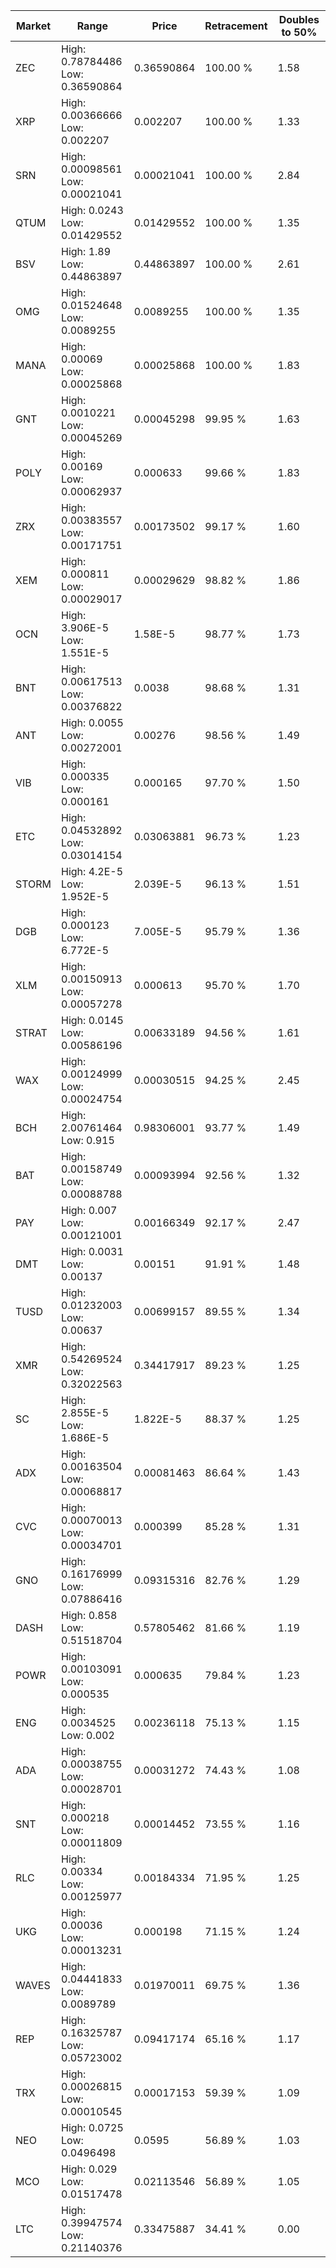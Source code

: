 | Market | Range | Price| Retracement | Doubles to 50% |
| --- | --- | --- | --- | --- |
| ZEC | High: 0.78784486<br />Low: 0.36590864 | 0.36590864 | 100.00 % | 1.58 |
| XRP | High: 0.00366666<br />Low: 0.002207 | 0.002207 | 100.00 % | 1.33 |
| SRN | High: 0.00098561<br />Low: 0.00021041 | 0.00021041 | 100.00 % | 2.84 |
| QTUM | High: 0.0243<br />Low: 0.01429552 | 0.01429552 | 100.00 % | 1.35 |
| BSV | High: 1.89<br />Low: 0.44863897 | 0.44863897 | 100.00 % | 2.61 |
| OMG | High: 0.01524648<br />Low: 0.0089255 | 0.0089255 | 100.00 % | 1.35 |
| MANA | High: 0.00069<br />Low: 0.00025868 | 0.00025868 | 100.00 % | 1.83 |
| GNT | High: 0.0010221<br />Low: 0.00045269 | 0.00045298 | 99.95 % | 1.63 |
| POLY | High: 0.00169<br />Low: 0.00062937 | 0.000633 | 99.66 % | 1.83 |
| ZRX | High: 0.00383557<br />Low: 0.00171751 | 0.00173502 | 99.17 % | 1.60 |
| XEM | High: 0.000811<br />Low: 0.00029017 | 0.00029629 | 98.82 % | 1.86 |
| OCN | High: 3.906E-5<br />Low: 1.551E-5 | 1.58E-5 | 98.77 % | 1.73 |
| BNT | High: 0.00617513<br />Low: 0.00376822 | 0.0038 | 98.68 % | 1.31 |
| ANT | High: 0.0055<br />Low: 0.00272001 | 0.00276 | 98.56 % | 1.49 |
| VIB | High: 0.000335<br />Low: 0.000161 | 0.000165 | 97.70 % | 1.50 |
| ETC | High: 0.04532892<br />Low: 0.03014154 | 0.03063881 | 96.73 % | 1.23 |
| STORM | High: 4.2E-5<br />Low: 1.952E-5 | 2.039E-5 | 96.13 % | 1.51 |
| DGB | High: 0.000123<br />Low: 6.772E-5 | 7.005E-5 | 95.79 % | 1.36 |
| XLM | High: 0.00150913<br />Low: 0.00057278 | 0.000613 | 95.70 % | 1.70 |
| STRAT | High: 0.0145<br />Low: 0.00586196 | 0.00633189 | 94.56 % | 1.61 |
| WAX | High: 0.00124999<br />Low: 0.00024754 | 0.00030515 | 94.25 % | 2.45 |
| BCH | High: 2.00761464<br />Low: 0.915 | 0.98306001 | 93.77 % | 1.49 |
| BAT | High: 0.00158749<br />Low: 0.00088788 | 0.00093994 | 92.56 % | 1.32 |
| PAY | High: 0.007<br />Low: 0.00121001 | 0.00166349 | 92.17 % | 2.47 |
| DMT | High: 0.0031<br />Low: 0.00137 | 0.00151 | 91.91 % | 1.48 |
| TUSD | High: 0.01232003<br />Low: 0.00637 | 0.00699157 | 89.55 % | 1.34 |
| XMR | High: 0.54269524<br />Low: 0.32022563 | 0.34417917 | 89.23 % | 1.25 |
| SC | High: 2.855E-5<br />Low: 1.686E-5 | 1.822E-5 | 88.37 % | 1.25 |
| ADX | High: 0.00163504<br />Low: 0.00068817 | 0.00081463 | 86.64 % | 1.43 |
| CVC | High: 0.00070013<br />Low: 0.00034701 | 0.000399 | 85.28 % | 1.31 |
| GNO | High: 0.16176999<br />Low: 0.07886416 | 0.09315316 | 82.76 % | 1.29 |
| DASH | High: 0.858<br />Low: 0.51518704 | 0.57805462 | 81.66 % | 1.19 |
| POWR | High: 0.00103091<br />Low: 0.000535 | 0.000635 | 79.84 % | 1.23 |
| ENG | High: 0.0034525<br />Low: 0.002 | 0.00236118 | 75.13 % | 1.15 |
| ADA | High: 0.00038755<br />Low: 0.00028701 | 0.00031272 | 74.43 % | 1.08 |
| SNT | High: 0.000218<br />Low: 0.00011809 | 0.00014452 | 73.55 % | 1.16 |
| RLC | High: 0.00334<br />Low: 0.00125977 | 0.00184334 | 71.95 % | 1.25 |
| UKG | High: 0.00036<br />Low: 0.00013231 | 0.000198 | 71.15 % | 1.24 |
| WAVES | High: 0.04441833<br />Low: 0.0089789 | 0.01970011 | 69.75 % | 1.36 |
| REP | High: 0.16325787<br />Low: 0.05723002 | 0.09417174 | 65.16 % | 1.17 |
| TRX | High: 0.00026815<br />Low: 0.00010545 | 0.00017153 | 59.39 % | 1.09 |
| NEO | High: 0.0725<br />Low: 0.0496498 | 0.0595 | 56.89 % | 1.03 |
| MCO | High: 0.029<br />Low: 0.01517478 | 0.02113546 | 56.89 % | 1.05 |
| LTC | High: 0.39947574<br />Low: 0.21140376 | 0.33475887 | 34.41 % | 0.00 |
